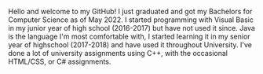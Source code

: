 Hello and welcome to my GitHub! I just graduated and got my Bachelors for Computer Science as of May 2022.
I started programming with Visual Basic in my junior year of high school (2016-2017) but have not used it since. Java is the language I'm most comfortable with, I started learning it in my senior year of highschool (2017-2018) and have used it throughout University. I've done a lot of university assignments using C++, with the occasional HTML/CSS, or C# assignments.
